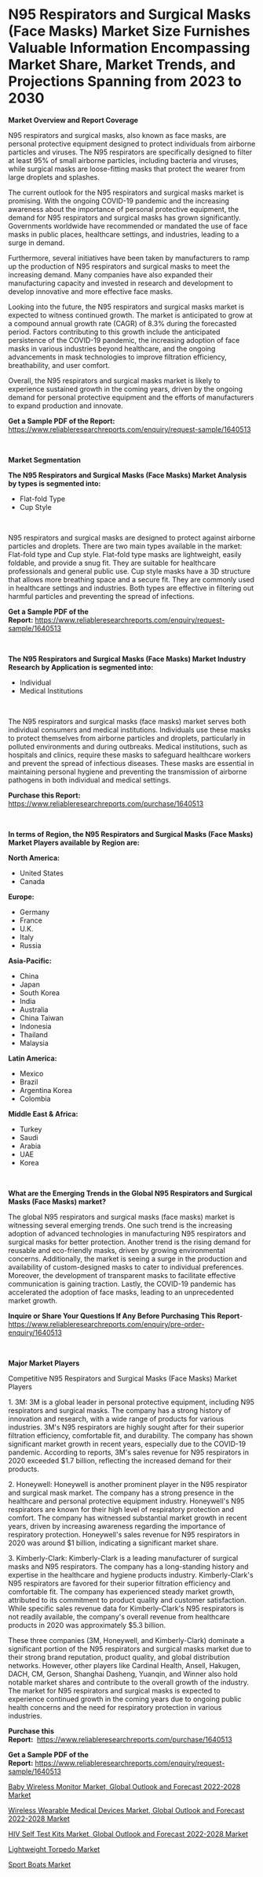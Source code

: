 <p><h1>N95 Respirators and Surgical Masks (Face Masks) Market Size Furnishes Valuable Information Encompassing Market Share, Market Trends, and Projections Spanning from 2023 to 2030</h1></p><p><strong>Market Overview and Report Coverage</strong></p>
<p><p>N95 respirators and surgical masks, also known as face masks, are personal protective equipment designed to protect individuals from airborne particles and viruses. The N95 respirators are specifically designed to filter at least 95% of small airborne particles, including bacteria and viruses, while surgical masks are loose-fitting masks that protect the wearer from large droplets and splashes.</p><p>The current outlook for the N95 respirators and surgical masks market is promising. With the ongoing COVID-19 pandemic and the increasing awareness about the importance of personal protective equipment, the demand for N95 respirators and surgical masks has grown significantly. Governments worldwide have recommended or mandated the use of face masks in public places, healthcare settings, and industries, leading to a surge in demand.</p><p>Furthermore, several initiatives have been taken by manufacturers to ramp up the production of N95 respirators and surgical masks to meet the increasing demand. Many companies have also expanded their manufacturing capacity and invested in research and development to develop innovative and more effective face masks.</p><p>Looking into the future, the N95 respirators and surgical masks market is expected to witness continued growth. The market is anticipated to grow at a compound annual growth rate (CAGR) of 8.3% during the forecasted period. Factors contributing to this growth include the anticipated persistence of the COVID-19 pandemic, the increasing adoption of face masks in various industries beyond healthcare, and the ongoing advancements in mask technologies to improve filtration efficiency, breathability, and user comfort.</p><p>Overall, the N95 respirators and surgical masks market is likely to experience sustained growth in the coming years, driven by the ongoing demand for personal protective equipment and the efforts of manufacturers to expand production and innovate.</p></p>
<p><strong>Get a Sample PDF of the Report:</strong> <a href="https://www.reliableresearchreports.com/enquiry/request-sample/1640513">https://www.reliableresearchreports.com/enquiry/request-sample/1640513</a></p>
<p>&nbsp;</p>
<p><strong>Market Segmentation</strong></p>
<p><strong>The N95 Respirators and Surgical Masks (Face Masks) Market Analysis by types is segmented into:</strong></p>
<p><ul><li>Flat-fold Type</li><li>Cup Style</li></ul></p>
<p>&nbsp;</p>
<p><p>N95 respirators and surgical masks are designed to protect against airborne particles and droplets. There are two main types available in the market: Flat-fold type and Cup style. Flat-fold type masks are lightweight, easily foldable, and provide a snug fit. They are suitable for healthcare professionals and general public use. Cup style masks have a 3D structure that allows more breathing space and a secure fit. They are commonly used in healthcare settings and industries. Both types are effective in filtering out harmful particles and preventing the spread of infections.</p></p>
<p><strong>Get a Sample PDF of the Report:</strong>&nbsp;<a href="https://www.reliableresearchreports.com/enquiry/request-sample/1640513">https://www.reliableresearchreports.com/enquiry/request-sample/1640513</a></p>
<p>&nbsp;</p>
<p><strong>The N95 Respirators and Surgical Masks (Face Masks) Market Industry Research by Application is segmented into:</strong></p>
<p><ul><li>Individual</li><li>Medical Institutions</li></ul></p>
<p>&nbsp;</p>
<p><p>The N95 respirators and surgical masks (face masks) market serves both individual consumers and medical institutions. Individuals use these masks to protect themselves from airborne particles and droplets, particularly in polluted environments and during outbreaks. Medical institutions, such as hospitals and clinics, require these masks to safeguard healthcare workers and prevent the spread of infectious diseases. These masks are essential in maintaining personal hygiene and preventing the transmission of airborne pathogens in both individual and medical settings.</p></p>
<p><strong>Purchase this Report:</strong>&nbsp; <a href="https://www.reliableresearchreports.com/purchase/1640513">https://www.reliableresearchreports.com/purchase/1640513</a></p>
<p>&nbsp;</p>
<p><strong>In terms of Region, the N95 Respirators and Surgical Masks (Face Masks) Market Players available by Region are:</strong></p>
<p>
    <p> <strong> North America: </strong>
        <ul>
            <li>United States</li>
            <li>Canada</li>
        </ul>
        </p> 
    <p> <strong> Europe: </strong>
        <ul>
            <li>Germany</li>
            <li>France</li>
            <li>U.K.</li>
            <li>Italy</li>
            <li>Russia</li>
        </ul>
        </p> 
    <p> <strong> Asia-Pacific: </strong>
        <ul>
            <li>China</li>
            <li>Japan</li>
            <li>South Korea</li>
            <li>India</li>
            <li>Australia</li>
            <li>China Taiwan</li>
            <li>Indonesia</li>
            <li>Thailand</li>
            <li>Malaysia</li>
        </ul>
        </p> 
    <p> <strong> Latin America: </strong>
        <ul>
            <li>Mexico</li>
            <li>Brazil</li>
            <li>Argentina Korea</li>
            <li>Colombia</li>
        </ul>
        </p> 
    <p> <strong> Middle East & Africa: </strong>
        <ul>
            <li>Turkey</li>
            <li>Saudi</li>
            <li>Arabia</li>
            <li>UAE</li>
            <li>Korea</li>
        </ul>
    </p>
    </p>
<p>&nbsp;</p>
<p><strong>What are the Emerging Trends in the Global N95 Respirators and Surgical Masks (Face Masks) market?</strong></p>
<p><p>The global N95 respirators and surgical masks (face masks) market is witnessing several emerging trends. One such trend is the increasing adoption of advanced technologies in manufacturing N95 respirators and surgical masks for better protection. Another trend is the rising demand for reusable and eco-friendly masks, driven by growing environmental concerns. Additionally, the market is seeing a surge in the production and availability of custom-designed masks to cater to individual preferences. Moreover, the development of transparent masks to facilitate effective communication is gaining traction. Lastly, the COVID-19 pandemic has accelerated the adoption of face masks, leading to an unprecedented market growth.</p></p>
<p><strong>Inquire or Share Your Questions If Any Before Purchasing This Report</strong>- <a href="https://www.reliableresearchreports.com/enquiry/pre-order-enquiry/1640513">https://www.reliableresearchreports.com/enquiry/pre-order-enquiry/1640513</a></p>
<p>&nbsp;</p>
<p><strong>Major Market Players</strong></p>
<p><p>Competitive N95 Respirators and Surgical Masks (Face Masks) Market Players</p><p>1. 3M: 3M is a global leader in personal protective equipment, including N95 respirators and surgical masks. The company has a strong history of innovation and research, with a wide range of products for various industries. 3M's N95 respirators are highly sought after for their superior filtration efficiency, comfortable fit, and durability. The company has shown significant market growth in recent years, especially due to the COVID-19 pandemic. According to reports, 3M's sales revenue for N95 respirators in 2020 exceeded $1.7 billion, reflecting the increased demand for their products.</p><p>2. Honeywell: Honeywell is another prominent player in the N95 respirator and surgical mask market. The company has a strong presence in the healthcare and personal protective equipment industry. Honeywell's N95 respirators are known for their high level of respiratory protection and comfort. The company has witnessed substantial market growth in recent years, driven by increasing awareness regarding the importance of respiratory protection. Honeywell's sales revenue for N95 respirators in 2020 was around $1 billion, indicating a significant market share.</p><p>3. Kimberly-Clark: Kimberly-Clark is a leading manufacturer of surgical masks and N95 respirators. The company has a long-standing history and expertise in the healthcare and hygiene products industry. Kimberly-Clark's N95 respirators are favored for their superior filtration efficiency and comfortable fit. The company has experienced steady market growth, attributed to its commitment to product quality and customer satisfaction. While specific sales revenue data for Kimberly-Clark's N95 respirators is not readily available, the company's overall revenue from healthcare products in 2020 was approximately $5.3 billion.</p><p>These three companies (3M, Honeywell, and Kimberly-Clark) dominate a significant portion of the N95 respirators and surgical masks market due to their strong brand reputation, product quality, and global distribution networks. However, other players like Cardinal Health, Ansell, Hakugen, DACH, CM, Gerson, Shanghai Dasheng, Yuanqin, and Winner also hold notable market shares and contribute to the overall growth of the industry. The market for N95 respirators and surgical masks is expected to experience continued growth in the coming years due to ongoing public health concerns and the need for respiratory protection in various industries.</p></p>
<p><strong>Purchase this Report:</strong>&nbsp;&nbsp;<a href="https://www.reliableresearchreports.com/purchase/1640513">https://www.reliableresearchreports.com/purchase/1640513</a></p>
<p></p>
<p><strong>Get a Sample PDF of the Report:</strong>&nbsp;<a href="https://www.reliableresearchreports.com/enquiry/request-sample/1640513">https://www.reliableresearchreports.com/enquiry/request-sample/1640513</a></p>
<p><p><a href="https://www.linkedin.com/pulse/baby-wireless-monitor-market-global-outlook-forecast-2022-2028/">Baby Wireless Monitor Market, Global Outlook and Forecast 2022-2028 Market</a></p><p><a href="https://www.linkedin.com/pulse/wireless-wearable-medical-devices-market-global-outlook-forecast/">Wireless Wearable Medical Devices Market, Global Outlook and Forecast 2022-2028 Market</a></p><p><a href="https://www.linkedin.com/pulse/hiv-self-test-kits-market-global-outlook-forecast-2022-2028/">HIV Self Test Kits Market, Global Outlook and Forecast 2022-2028 Market</a></p><p><a href="https://medium.com/@abhishekreliable23/lightweight-torpedo-market-competitive-analysis-market-trends-and-forecast-to-2030-f424647bce61">Lightweight Torpedo Market</a></p><p><a href="https://medium.com/@amrutreliable23/sport-boats-market-opportunities-and-strategies-forecast-for-period-from-2023-2030-0a21d3506238">Sport Boats Market</a></p></p>